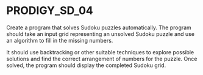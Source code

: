 # PRODIGY_SD_04
Create a program that solves Sudoku puzzles automatically. The program should take an input grid representing an unsolved Sudoku puzzle and use an algorithm to fill in the missing numbers.

It should use backtracking or other suitable techniques to explore possible solutions and find the correct arrangement of numbers for the puzzle. Once solved, the program should display the completed Sudoku grid.
